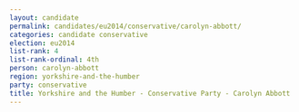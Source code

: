 ```yaml
---
layout: candidate
permalink: candidates/eu2014/conservative/carolyn-abbott/
categories: candidate conservative
election: eu2014
list-rank: 4
list-rank-ordinal: 4th
person: carolyn-abbott
region: yorkshire-and-the-humber
party: conservative
title: Yorkshire and the Humber - Conservative Party - Carolyn Abbott
---
```

